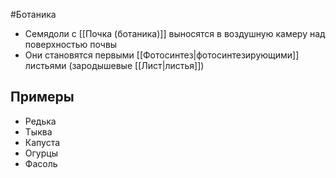 #Ботаника 
- Семядоли с [[Почка (ботаника)]] выносятся в воздушную камеру над поверхностью почвы
- Они становятся первыми [[Фотосинтез|фотосинтезирующими]] листьями (зародышевые [[Лист|листья]])
## Примеры
- Редька
- Тыква
- Капуста
- Огурцы
- Фасоль
